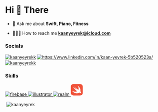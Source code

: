 <h1 align="left">Hi 👋 There</h1>

- 💬 Ask me about **Swift, Piano, Fitness**

- 👨🏻‍💻 How to reach me **kaanyeyrek@icloud.com**

<h3 align="left">Socials</h3>
<p align="left">
<a href="https://twitter.com/kaanyeyrekk" target="blank"><img align="center" src="https://raw.githubusercontent.com/rahuldkjain/github-profile-readme-generator/master/src/images/icons/Social/twitter.svg" alt="kaanyeyrekk" height="30" width="40" /></a>
<a href="https://linkedin.com/in/https://www.linkedin.com/in/kaan-yeyrek-5b520523a/" target="blank"><img align="center" src="https://raw.githubusercontent.com/rahuldkjain/github-profile-readme-generator/master/src/images/icons/Social/linked-in-alt.svg" alt="https://www.linkedin.com/in/kaan-yeyrek-5b520523a/" height="30" width="40" /></a>
<a href="https://instagram.com/kaanyeyrekk" target="blank"><img align="center" src="https://raw.githubusercontent.com/rahuldkjain/github-profile-readme-generator/master/src/images/icons/Social/instagram.svg" alt="kaanyeyrekk" height="30" width="40" /></a>
</p>

<h3 align="left">Skills</h3>
<p align="left"> <a href="https://firebase.google.com/" target="_blank" rel="noreferrer"> <img src="https://www.vectorlogo.zone/logos/firebase/firebase-icon.svg" alt="firebase" width="40" height="40"/> </a> <a href="https://www.adobe.com/in/products/illustrator.html" target="_blank" rel="noreferrer"> <img src="https://www.vectorlogo.zone/logos/adobe_illustrator/adobe_illustrator-icon.svg" alt="illustrator" width="40" height="40"/> </a> <a href="https://realm.io/" target="_blank" rel="noreferrer"> <img src="https://raw.githubusercontent.com/bestofjs/bestofjs-webui/8665e8c267a0215f3159df28b33c365198101df5/public/logos/realm.svg" alt="realm" width="40" height="40"/> </a> <a href="https://developer.apple.com/swift/" target="_blank" rel="noreferrer"> <img src="https://raw.githubusercontent.com/devicons/devicon/master/icons/swift/swift-original.svg" alt="swift" width="40" height="40"/> </a> </p>

<p>&nbsp;<img align="center" src="https://github-readme-stats.vercel.app/api?username=kaanyeyrek&show_icons=true&locale=en" alt="kaanyeyrek" /></p>
